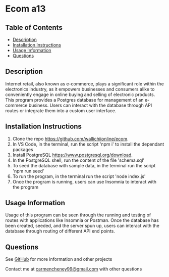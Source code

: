 # Ecom a13

## Table of Contents
* [Description](#description)
* [Installation Instructions](#installation-instructions)
* [Usage Information](#usage-information)
* [Questions](#questions)

## Description
Internet retail, also known as e-commerce, plays a significant role within the electronics industry, as it empowers businesses and consumers alike to conveniently engage in online buying and selling of electronic products. This program provides a Postgres database for management of an e-commerce business. Users can interact with the database through API routes or integrate them into a custom user interface.

## Installation Instructions
1. Clone the repo https://github.com/wallichiionline/ecom.
2. In VS Code, in the terminal, run the script 'npm i' to install the dependant packages 
3. Install PostgreSQL https://www.postgresql.org/download. 
4. In the PostgreSQL shell, run the content of the file 'schema.sql' 
5. To seed the database with sample data, in the terminal run the script 'npm run seed' 
6. To run the program, in the terminal run the script 'node index.js'
7. Once the program is running, users can use Insomnia to interact with the program

## Usage Information
Usage of this program can be seen through the running and testing of routes with applications like Insomnia or Postman. Once the database has been created, seeded, and the server spun up, users can interact with the database through routing of different API end points.

## Questions
See [GitHub](github.com/wallichiionline) for more information and other projects

Contact me at carmencheney99@gmail.com with other questions

